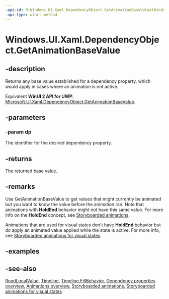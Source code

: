 ```yaml
---
-api-id: M:Windows.UI.Xaml.DependencyObject.GetAnimationBaseValue(Windows.UI.Xaml.DependencyProperty)
-api-type: winrt method
---
```


<!-- Method syntax
public object GetAnimationBaseValue(Windows.UI.Xaml.DependencyProperty dp)
-->

# Windows.UI.Xaml.DependencyObject.GetAnimationBaseValue

## -description
Returns any base value established for a dependency property, which would apply in cases where an animation is not active.

Equivalent **WinUI 2 API for UWP**: [Microsoft.UI.Xaml.DependencyObject.GetAnimationBaseValue](/windows/winui/api/microsoft.ui.xaml.dependencyobject.getanimationbasevalue).

## -parameters
### -param dp
The identifier for the desired dependency property.

## -returns
The returned base value.

## -remarks
Use GetAnimationBaseValue to get values that might currently be animated but you want to know the value before the animation ran. Note that animations with **HoldEnd** behavior might not have this same value. For more info on the **HoldEnd** concept, see [Storyboarded animations](/windows/uwp/graphics/storyboarded-animations).

Animations that are used for visual states don't have **HoldEnd** behavior but do apply an animated value applied while the state is active. For more info, see [Storyboarded animations for visual states](/previous-versions/windows/apps/jj819808(v=win.10)).

## -examples

## -see-also
[ReadLocalValue](dependencyobject_readlocalvalue_275037327.md), [Timeline](../windows.ui.xaml.media.animation/timeline.md), [Timeline.FillBehavior](../windows.ui.xaml.media.animation/timeline_fillbehavior.md), [Dependency properties overview](/windows/uwp/xaml-platform/dependency-properties-overview), [Animations overview](/windows/uwp/graphics/animations-overview), [Storyboarded animations](/windows/uwp/graphics/storyboarded-animations), [Storyboarded animations for visual states](/previous-versions/windows/apps/jj819808(v=win.10))
